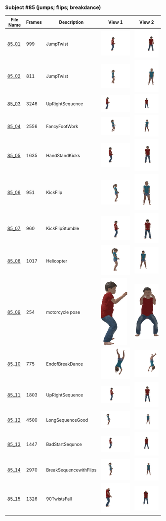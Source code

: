 ### Subject #85 (jumps; flips; breakdance)
|File Name|Frames|Description|View 1|View 2|
|-|-|-|-|-|
|[85_01](https://github.com/Shriinivas/cmubvh/raw/main/Sequence-081-085/85/Data/85_01.zip)|999|JumpTwist|<img src="https://github.com/Shriinivas/cmubvhgifs/blob/main/Sequence-081-085/85/85_01_0.gif"/>|<img src="https://github.com/Shriinivas/cmubvhgifs/blob/main/Sequence-081-085/85/85_01_1.gif"/>|
|[85_02](https://github.com/Shriinivas/cmubvh/raw/main/Sequence-081-085/85/Data/85_02.zip)|811|JumpTwist|<img src="https://github.com/Shriinivas/cmubvhgifs/blob/main/Sequence-081-085/85/85_02_0.gif"/>|<img src="https://github.com/Shriinivas/cmubvhgifs/blob/main/Sequence-081-085/85/85_02_1.gif"/>|
|[85_03](https://github.com/Shriinivas/cmubvh/raw/main/Sequence-081-085/85/Data/85_03.zip)|3246|UpRightSequence|<img src="https://github.com/Shriinivas/cmubvhgifs/blob/main/Sequence-081-085/85/85_03_0.gif"/>|<img src="https://github.com/Shriinivas/cmubvhgifs/blob/main/Sequence-081-085/85/85_03_1.gif"/>|
|[85_04](https://github.com/Shriinivas/cmubvh/raw/main/Sequence-081-085/85/Data/85_04.zip)|2556|FancyFootWork|<img src="https://github.com/Shriinivas/cmubvhgifs/blob/main/Sequence-081-085/85/85_04_0.gif"/>|<img src="https://github.com/Shriinivas/cmubvhgifs/blob/main/Sequence-081-085/85/85_04_1.gif"/>|
|[85_05](https://github.com/Shriinivas/cmubvh/raw/main/Sequence-081-085/85/Data/85_05.zip)|1635|HandStandKicks|<img src="https://github.com/Shriinivas/cmubvhgifs/blob/main/Sequence-081-085/85/85_05_0.gif"/>|<img src="https://github.com/Shriinivas/cmubvhgifs/blob/main/Sequence-081-085/85/85_05_1.gif"/>|
|[85_06](https://github.com/Shriinivas/cmubvh/raw/main/Sequence-081-085/85/Data/85_06.zip)|951|KickFlip|<img src="https://github.com/Shriinivas/cmubvhgifs/blob/main/Sequence-081-085/85/85_06_0.gif"/>|<img src="https://github.com/Shriinivas/cmubvhgifs/blob/main/Sequence-081-085/85/85_06_1.gif"/>|
|[85_07](https://github.com/Shriinivas/cmubvh/raw/main/Sequence-081-085/85/Data/85_07.zip)|960|KickFlipStumble|<img src="https://github.com/Shriinivas/cmubvhgifs/blob/main/Sequence-081-085/85/85_07_0.gif"/>|<img src="https://github.com/Shriinivas/cmubvhgifs/blob/main/Sequence-081-085/85/85_07_1.gif"/>|
|[85_08](https://github.com/Shriinivas/cmubvh/raw/main/Sequence-081-085/85/Data/85_08.zip)|1017|Helicopter|<img src="https://github.com/Shriinivas/cmubvhgifs/blob/main/Sequence-081-085/85/85_08_0.gif"/>|<img src="https://github.com/Shriinivas/cmubvhgifs/blob/main/Sequence-081-085/85/85_08_1.gif"/>|
|[85_09](https://github.com/Shriinivas/cmubvh/raw/main/Sequence-081-085/85/Data/85_09.zip)|254|motorcycle pose|<img src="https://github.com/Shriinivas/cmubvhgifs/blob/main/Sequence-081-085/85/85_09_0.gif"/>|<img src="https://github.com/Shriinivas/cmubvhgifs/blob/main/Sequence-081-085/85/85_09_1.gif"/>|
|[85_10](https://github.com/Shriinivas/cmubvh/raw/main/Sequence-081-085/85/Data/85_10.zip)|775|EndofBreakDance|<img src="https://github.com/Shriinivas/cmubvhgifs/blob/main/Sequence-081-085/85/85_10_0.gif"/>|<img src="https://github.com/Shriinivas/cmubvhgifs/blob/main/Sequence-081-085/85/85_10_1.gif"/>|
|[85_11](https://github.com/Shriinivas/cmubvh/raw/main/Sequence-081-085/85/Data/85_11.zip)|1803|UpRightSequence|<img src="https://github.com/Shriinivas/cmubvhgifs/blob/main/Sequence-081-085/85/85_11_0.gif"/>|<img src="https://github.com/Shriinivas/cmubvhgifs/blob/main/Sequence-081-085/85/85_11_1.gif"/>|
|[85_12](https://github.com/Shriinivas/cmubvh/raw/main/Sequence-081-085/85/Data/85_12.zip)|4500|LongSequenceGood|<img src="https://github.com/Shriinivas/cmubvhgifs/blob/main/Sequence-081-085/85/85_12_0.gif"/>|<img src="https://github.com/Shriinivas/cmubvhgifs/blob/main/Sequence-081-085/85/85_12_1.gif"/>|
|[85_13](https://github.com/Shriinivas/cmubvh/raw/main/Sequence-081-085/85/Data/85_13.zip)|1447|BadStartSequnce|<img src="https://github.com/Shriinivas/cmubvhgifs/blob/main/Sequence-081-085/85/85_13_0.gif"/>|<img src="https://github.com/Shriinivas/cmubvhgifs/blob/main/Sequence-081-085/85/85_13_1.gif"/>|
|[85_14](https://github.com/Shriinivas/cmubvh/raw/main/Sequence-081-085/85/Data/85_14.zip)|2970|BreakSequencewithFlips|<img src="https://github.com/Shriinivas/cmubvhgifs/blob/main/Sequence-081-085/85/85_14_0.gif"/>|<img src="https://github.com/Shriinivas/cmubvhgifs/blob/main/Sequence-081-085/85/85_14_1.gif"/>|
|[85_15](https://github.com/Shriinivas/cmubvh/raw/main/Sequence-081-085/85/Data/85_15.zip)|1326|90TwistsFall|<img src="https://github.com/Shriinivas/cmubvhgifs/blob/main/Sequence-081-085/85/85_15_0.gif"/>|<img src="https://github.com/Shriinivas/cmubvhgifs/blob/main/Sequence-081-085/85/85_15_1.gif"/>|

